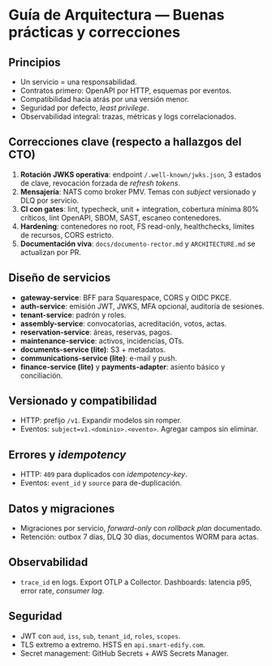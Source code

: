 # Guía de Arquitectura — Buenas prácticas y correcciones

## Principios
- Un servicio = una responsabilidad.
- Contratos primero: OpenAPI por HTTP, esquemas por eventos.
- Compatibilidad hacia atrás por una versión menor.
- Seguridad por defecto, *least privilege*.
- Observabilidad integral: trazas, métricas y logs correlacionados.

## Correcciones clave (respecto a hallazgos del CTO)
1. **Rotación JWKS operativa**: endpoint `/.well-known/jwks.json`, 3 estados de clave, revocación forzada de *refresh tokens*.
2. **Mensajería**: NATS como broker PMV. Temas con *subject* versionado y DLQ por servicio.
3. **CI con gates**: lint, typecheck, unit + integration, cobertura mínima 80% críticos, lint OpenAPI, SBOM, SAST, escaneo contenedores.
4. **Hardening**: contenedores no root, FS read-only, healthchecks, límites de recursos, CORS estricto.
5. **Documentación viva**: `docs/documento-rector.md` y `ARCHITECTURE.md` se actualizan por PR.

## Diseño de servicios
- **gateway-service**: BFF para Squarespace, CORS y OIDC PKCE.
- **auth-service**: emisión JWT, JWKS, MFA opcional, auditoría de sesiones.
- **tenant-service**: padrón y roles. 
- **assembly-service**: convocatorias, acreditación, votos, actas.
- **reservation-service**: áreas, reservas, pagos.
- **maintenance-service**: activos, incidencias, OTs.
- **documents-service (lite)**: S3 + metadatos.
- **communications-service (lite)**: e-mail y push.
- **finance-service (lite)** y **payments-adapter**: asiento básico y conciliación.

## Versionado y compatibilidad
- HTTP: prefijo `/v1`. Expandir modelos sin romper.
- Eventos: `subject=v1.<dominio>.<evento>`. Agregar campos sin eliminar.

## Errores y *idempotency*
- HTTP: `409` para duplicados con *idempotency-key*.
- Eventos: `event_id` y `source` para de-duplicación.

## Datos y migraciones
- Migraciones por servicio, *forward-only* con *rollback plan* documentado.
- Retención: outbox 7 días, DLQ 30 días, documentos WORM para actas.

## Observabilidad
- `trace_id` en logs. Export OTLP a Collector. Dashboards: latencia p95, error rate, *consumer lag*.

## Seguridad
- JWT con `aud`, `iss`, `sub`, `tenant_id`, `roles`, `scopes`.
- TLS extremo a extremo. HSTS en `api.smart-edify.com`.
- Secret management: GitHub Secrets + AWS Secrets Manager.
